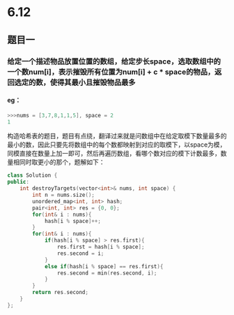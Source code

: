 # 6.12
## 题目一
### 给定一个描述物品放置位置的数组，给定步长space，选取数组中的一个数num[i]，表示摧毁所有位置为num[i] + c * space的物品，返回选定的数，使得其最小且摧毁物品最多
#### eg：
```c++
>>>nums = [3,7,8,1,1,5], space = 2
1
```
构造哈希表的题目，题目有点绕，翻译过来就是问数组中在给定取模下数量最多的最小的数，因此只要先将数组中的每个数都映射到对应的取模下，以space为模，同模直接在数量上加一即可，然后再遍历数组，看哪个数对应的模下计数最多，数量相同时取更小的那个，题解如下：
```c++
class Solution {
public:
    int destroyTargets(vector<int>& nums, int space) {
        int n = nums.size();
        unordered_map<int, int> hash;
        pair<int, int> res = {0, 0};
        for(int& i : nums){
            hash[i % space]++;
        }
        for(int& i : nums){
            if(hash[i % space] > res.first){
                res.first = hash[i % space];
                res.second = i;
            }
            else if(hash[i % space] == res.first){
                res.second = min(res.second, i);
            }
        }
        return res.second;
    }
};
```

<!--stackedit_data:
eyJoaXN0b3J5IjpbLTI4MzY1MTM3Nl19
-->